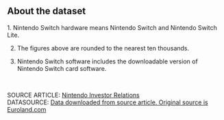 ## About the dataset

<p>
1. Nintendo Switch hardware means Nintendo Switch and Nintendo Switch Lite.

2. The figures above are rounded to the nearest ten thousands.

3. Nintendo Switch software includes the downloadable version of Nintendo Switch card software.
</p> <br>

SOURCE ARTICLE: [Nintendo Investor Relations](https://www.nintendo.co.jp/ir/en/finance/hard_soft/number.html)<br>
DATASOURCE: [Data downloaded from source article. Original source is Euroland.com](https://www.euroland.com/)
